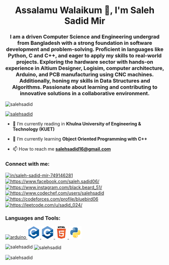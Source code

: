 <h1 align="center">Assalamu Walaikum 👋, I'm Saleh Sadid Mir</h1>
<h3 align="center">I am a driven Computer Science and Engineering undergrad from Bangladesh with a strong foundation in software development and problem-solving. Proficient in languages like Python, C and C++, and eager to apply my skills to real-world projects. Exploring the hardware sector with hands-on experience in Altium Designer, Logisim, computer architecture, Arduino, and PCB manufacturing using CNC machines. Additionally, honing my skills in Data Structures and Algorithms. Passionate about learning and contributing to innovative solutions in a collaborative environment.</h3>

<p align="left"> <img src="https://komarev.com/ghpvc/?username=salehsadid&label=Profile%20views&color=0e75b6&style=flat" alt="salehsadid" /> </p>

<p align="left"> <a href="https://github.com/ryo-ma/github-profile-trophy"><img src="https://github-profile-trophy.vercel.app/?username=salehsadid" alt="salehsadid" /></a> </p>

- 🔭 I’m currently reading in **Khulna University of Engineering & Technology (KUET)**

- 🌱 I’m currently learning **Object Oriented Programming with C++**

- 📫 How to reach me **salehsadid16@gmail.com**

<h3 align="left">Connect with me:</h3>
<p align="left">
<a href="https://linkedin.com/in/in/saleh-sadid-mir-749146281" target="blank"><img align="center" src="https://raw.githubusercontent.com/rahuldkjain/github-profile-readme-generator/master/src/images/icons/Social/linked-in-alt.svg" alt="in/saleh-sadid-mir-749146281" height="30" width="40" /></a>
<a href="https://fb.com/https://www.facebook.com/saleh.sadid06/" target="blank"><img align="center" src="https://raw.githubusercontent.com/rahuldkjain/github-profile-readme-generator/master/src/images/icons/Social/facebook.svg" alt="https://www.facebook.com/saleh.sadid06/" height="30" width="40" /></a>
<a href="https://instagram.com/https://www.instagram.com/black.beard_51/" target="blank"><img align="center" src="https://raw.githubusercontent.com/rahuldkjain/github-profile-readme-generator/master/src/images/icons/Social/instagram.svg" alt="https://www.instagram.com/black.beard_51/" height="30" width="40" /></a>
<a href="https://www.codechef.com/users/https://www.codechef.com/users/salehsadid" target="blank"><img align="center" src="https://cdn.jsdelivr.net/npm/simple-icons@3.1.0/icons/codechef.svg" alt="https://www.codechef.com/users/salehsadid" height="30" width="40" /></a>
<a href="https://codeforces.com/profile/https://codeforces.com/profile/bluebird06" target="blank"><img align="center" src="https://raw.githubusercontent.com/rahuldkjain/github-profile-readme-generator/master/src/images/icons/Social/codeforces.svg" alt="https://codeforces.com/profile/bluebird06" height="30" width="40" /></a>
<a href="https://www.leetcode.com/https://leetcode.com/u/sadid_024/" target="blank"><img align="center" src="https://raw.githubusercontent.com/rahuldkjain/github-profile-readme-generator/master/src/images/icons/Social/leet-code.svg" alt="https://leetcode.com/u/sadid_024/" height="30" width="40" /></a>
</p>

<h3 align="left">Languages and Tools:</h3>
<p align="left"> <a href="https://www.arduino.cc/" target="_blank" rel="noreferrer"> <img src="https://cdn.worldvectorlogo.com/logos/arduino-1.svg" alt="arduino" width="40" height="40"/> </a> <a href="https://www.cprogramming.com/" target="_blank" rel="noreferrer"> <img src="https://raw.githubusercontent.com/devicons/devicon/master/icons/c/c-original.svg" alt="c" width="40" height="40"/> </a> <a href="https://www.w3schools.com/cpp/" target="_blank" rel="noreferrer"> <img src="https://raw.githubusercontent.com/devicons/devicon/master/icons/cplusplus/cplusplus-original.svg" alt="cplusplus" width="40" height="40"/> </a> <a href="https://www.w3.org/html/" target="_blank" rel="noreferrer"> <img src="https://raw.githubusercontent.com/devicons/devicon/master/icons/html5/html5-original-wordmark.svg" alt="html5" width="40" height="40"/> </a> <a href="https://www.python.org" target="_blank" rel="noreferrer"> <img src="https://raw.githubusercontent.com/devicons/devicon/master/icons/python/python-original.svg" alt="python" width="40" height="40"/> </a> </p>

<p><img align="left" src="https://github-readme-stats.vercel.app/api/top-langs?username=salehsadid&show_icons=true&locale=en&layout=compact" alt="salehsadid" /></p>

<p>&nbsp;<img align="center" src="https://github-readme-stats.vercel.app/api?username=salehsadid&show_icons=true&locale=en" alt="salehsadid" /></p>

<p><img align="center" src="https://github-readme-streak-stats.herokuapp.com/?user=salehsadid&" alt="salehsadid" /></p>
